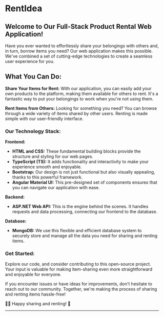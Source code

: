 # RentIdea

## Welcome to Our Full-Stack Product Rental Web Application! 

Have you ever wanted to effortlessly share your belongings with others and, in turn, borrow items you need? Our web application makes this possible. We've combined a set of cutting-edge technologies to create a seamless user experience for you.

## What You Can Do:

**Share Your Items for Rent:** With our application, you can easily add your own products to the platform, making them available for others to rent. It's a fantastic way to put your belongings to work when you're not using them.

**Rent Items from Others:** Looking for something you need? You can browse through a wide variety of items shared by other users. Renting is made simple with our user-friendly interface.

### Our Technology Stack:

**Frontend:**
- **HTML and CSS:** These fundamental building blocks provide the structure and styling for our web pages.
- **TypeScript (TS):** It adds functionality and interactivity to make your experience smooth and enjoyable.
- **Bootstrap:** Our design is not just functional but also visually appealing, thanks to this powerful framework.
- **Angular Material UI:** This pre-designed set of components ensures that you can navigate our application with ease.

**Backend:**
- **ASP.NET Web API:** This is the engine behind the scenes. It handles requests and data processing, connecting our frontend to the database.

**Database:**
- **MongoDB:** We use this flexible and efficient database system to securely store and manage all the data you need for sharing and renting items.

### Get Started:

Explore our code, and consider contributing to this open-source project. Your input is valuable for making item-sharing even more straightforward and enjoyable for everyone.

If you encounter issues or have ideas for improvements, don't hesitate to reach out to our community. Together, we're making the process of sharing and renting items hassle-free!

🏡🔑 Happy sharing and renting! 🛒


---
